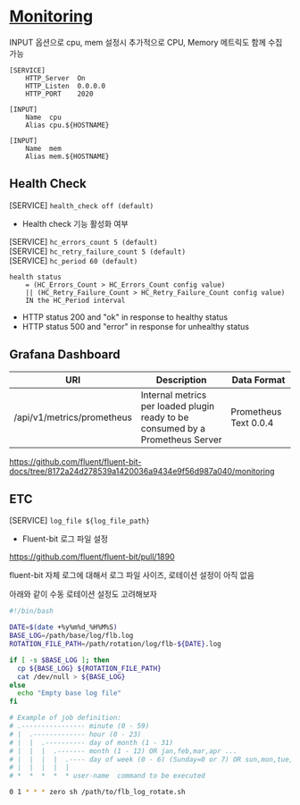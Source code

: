 # [Monitoring](https://docs.fluentbit.io/manual/administration/monitoring)

INPUT 옵션으로 cpu, mem 설정시 추가적으로 CPU, Memory 메트릭도 함께 수집 가능

```
[SERVICE]
    HTTP_Server  On
    HTTP_Listen  0.0.0.0
    HTTP_PORT    2020

[INPUT]
    Name  cpu
    Alias cpu.${HOSTNAME}

[INPUT]
    Name  mem
    Alias mem.${HOSTNAME}
```

## Health Check

[SERVICE] `health_check off (default)`

- Health check 기능 활성화 여부

[SERVICE] `hc_errors_count 5 (default)`  
[SERVICE] `hc_retry_failure_count 5 (default) `  
[SERVICE] `hc_period 60 (default)`  

```
health status 
    = (HC_Errors_Count > HC_Errors_Count config value) 
    || (HC_Retry_Failure_Count > HC_Retry_Failure_Count config value) 
    IN the HC_Period interval
```

- HTTP status 200 and "ok" in response to healthy status
- HTTP status 500 and "error" in response for unhealthy status

## Grafana Dashboard

| URI                        | Description                                                                    | Data Format           |
|----------------------------|--------------------------------------------------------------------------------|-----------------------|
| /api/v1/metrics/prometheus | Internal metrics per loaded plugin ready to be consumed by a Prometheus Server | Prometheus Text 0.0.4 |

https://github.com/fluent/fluent-bit-docs/tree/8172a24d278539a1420036a9434e9f56d987a040/monitoring

## ETC

[SERVICE] `log_file ${log_file_path}`

- Fluent-bit 로그 파일 설정

https://github.com/fluent/fluent-bit/pull/1890

fluent-bit 자체 로그에 대해서 로그 파일 사이즈, 로테이션 설정이 아직 없음

아래와 같이 수동 로테이션 설정도 고려해보자

```bash
#!/bin/bash

DATE=$(date +%y%m%d_%H%M%S)
BASE_LOG=/path/base/log/flb.log
ROTATION_FILE_PATH=/path/rotation/log/flb-${DATE}.log

if [ -s $BASE_LOG ]; then
  cp ${BASE_LOG} ${ROTATION_FILE_PATH}
  cat /dev/null > ${BASE_LOG}
else
  echo "Empty base log file"
fi
```

```bash
# Example of job definition:
# .---------------- minute (0 - 59)
# |  .------------- hour (0 - 23)
# |  |  .---------- day of month (1 - 31)
# |  |  |  .------- month (1 - 12) OR jan,feb,mar,apr ...
# |  |  |  |  .---- day of week (0 - 6) (Sunday=0 or 7) OR sun,mon,tue,wed,thu,fri,sat
# |  |  |  |  |
# *  *  *  *  * user-name  command to be executed

0 1 * * * zero sh /path/to/flb_log_rotate.sh
```

